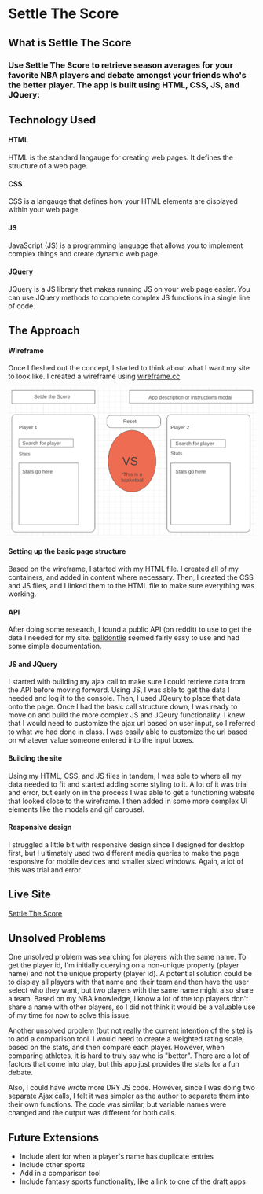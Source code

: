 # Settle The Score
## What is Settle The Score
### Use Settle The Score to retrieve season averages for your favorite NBA players and debate amongst your friends who's the better player. The app is built using HTML, CSS, JS, and JQuery:
## Technology Used
#### HTML
HTML is the standard langauge for creating web pages. It defines the structure of a web page.
#### CSS
CSS is a langauge that defines how your HTML elements are displayed within your web page. 
#### JS
JavaScript (JS) is a programming language that allows you to implement complex things and create dynamic web page.
#### JQuery
JQuery is a JS library that makes running JS on your web page easier. You can use JQuery methods to complete complex JS functions in a single line of code.
## The Approach
#### Wireframe
Once I fleshed out the concept, I started to think about what I want my site to look like. I created a wireframe using [wireframe.cc](https://wireframe.cc)

![Wireframe](https://github.com/jvela924/jvela924.github.io/blob/master/settle-the-score-app/images/screenshot.png)

#### Setting up the basic page structure
Based on the wireframe, I started with my HTML file. I created all of my containers, and added in content where necessary. Then, I created the CSS and JS files, and I linked them to the HTML file to make sure everything was working.

#### API
After doing some research, I found a public API (on reddit) to use to get the data I needed for my site. [balldontlie](https://www.balldontlie.io/#introduction) seemed fairly easy to use and had some simple documentation. 

#### JS and JQuery
I started with building my ajax call to make sure I could retrieve data from the API before moving forward. Using JS, I was able to get the data I needed and log it to the console. Then, I used JQeury to place that data onto the page. Once I had the basic call structure down, I was ready to move on and build the more complex JS and JQeury functionality.
I knew that I would need to customize the ajax url based on user input, so I referred to what we had done in class. I was easily able to customize the url based on whatever value someone entered into the input boxes.

#### Building the site
Using my HTML, CSS, and JS files in tandem, I was able to where all my data needed to fit and started adding some styling to it. A lot of it was trial and error, but early on in the process I was able to get a functioning website that looked close to the wireframe. I then added in some more complex UI elements like the modals and gif carousel. 

#### Responsive design
I struggled a little bit with responsive design since I designed for desktop first, but I ultimately used two different media queries to make the page responsive for mobile devices and smaller sized windows. Again, a lot of this was trial and error.

## Live Site
[Settle The Score](https://jvela924.github.io/settle-the-score-app/)

## Unsolved Problems
One unsolved problem was searching for players with the same name. To get the player id, I'm initially querying on a non-unique property (player name) and not the unique property (player id). A potential solution could be to display all players with that name and their team and then have the user select who they want, but two players with the same name might  also share a team. Based on my NBA knowledge, I know a lot of the top players don't share a name with other players, so I did not think it would be a valuable use of my time for now to solve this issue. 

Another unsolved problem (but not really the current intention of the site) is to add a comparison tool. I would need to create a weighted rating scale, based on the stats, and then compare each player. However, when comparing athletes, it is hard to truly say who is "better". There are a lot of factors that come into play, but this app just provides the stats for a fun debate.

Also, I could have wrote more DRY JS code. However, since I was doing two separate Ajax calls, I felt it was simpler as the author to separate them into their own functions. The code was similar, but variable names were changed and the output was different for both calls.

## Future Extensions
* Include alert for when a player's name has duplicate entries
* Include other sports
* Add in a comparison tool
* Include fantasy sports functionality, like a link to one of the draft apps

